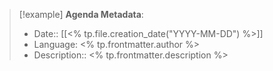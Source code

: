 > [!example] **Agenda Metadata**:
> - Date:: [[<% tp.file.creation_date("YYYY-MM-DD") %>]]
> - Language: <% tp.frontmatter.author %>
> - Description:: <% tp.frontmatter.description %>